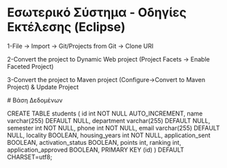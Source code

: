 # Εσωτερικό Σύστημα - Οδηγίες Εκτέλεσης (Eclipse)
<p>1-File -> Import -> Git/Projects from Git -> Clone URI</p>
<p>2-Convert the project to Dynamic Web project (Project Facets -> Enable Faceted Project)</p>
<p>3-Convert the project to Maven project (Configure->Convert to Maven Project) & Update Project</p>
# Βάση Δεδομένων
<p>CREATE TABLE students (
id int NOT NULL AUTO_INCREMENT,
name varchar(255) DEFAULT NULL,
department varchar(255) DEFAULT NULL,
semester int NOT NULL,
phone int NOT NULL,
email varchar(255) DEFAULT NULL,
locality BOOLEAN,
housing_years int NOT NULL,
application_sent BOOLEAN,
activation_status BOOLEAN,
points int,
ranking int,
application_approved BOOLEAN,
PRIMARY KEY (id)
) DEFAULT CHARSET=utf8;</p>
